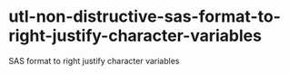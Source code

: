 # utl-non-distructive-sas-format-to-right-justify-character-variables
SAS format to right justify character variables
